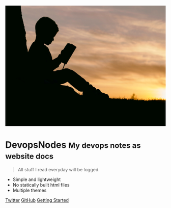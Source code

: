 ![logo](_media/logo.jpg)

# DevopsNodes <small>My devops notes as website docs</small>

> All stuff I read everyday will be logged.

- Simple and lightweight
- No statically built html files
- Multiple themes

[Twitter](https://twitter.com/arjundandagi)
[GitHub](https://github.com/arjundandagi/)
[Getting Started](#devopsnotes)
